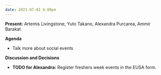 ```yaml
---
date: 2021-07-01 6:00pm
---
```


**Present:** Artemis Livingstone, Yuto Takano, Alexandra Purcarea, Ammir Barakat

**Agenda**
* Talk more about social events


**Discussion and Decisions**
* **TODO for Alexandra:** Register freshers week events in the EUSA form.
